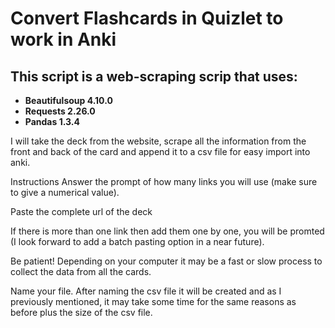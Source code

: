 # Convert Flashcards in Quizlet to work in Anki

## This script is a web-scraping scrip that uses:
* **Beautifulsoup 4.10.0**
* **Requests 2.26.0**
* **Pandas 1.3.4**
  
I will take the deck from the website, scrape all the information from the front and back of the card and append it to a csv file for easy import into anki.

Instructions
Answer the prompt of how many links you will use (make sure to give a numerical value).

Paste the complete url of the deck

If there is more than one link then add them one by one, you will be promted (I look forward to add a batch pasting option in a near future).

Be patient! Depending on your computer it may be a fast or slow process to collect the data from all the cards.

Name your file. After naming the csv file it will be created and as I previously mentioned, it may take some time for the same reasons as before plus the size of the csv file.

